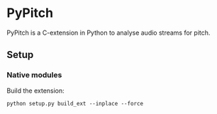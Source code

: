 # PyPitch


PyPitch is a C-extension in Python to analyse audio streams for pitch.


## Setup

### Native modules

Build the extension:

    python setup.py build_ext --inplace --force
